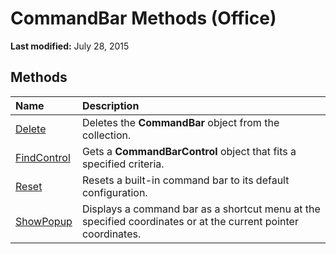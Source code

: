 
# CommandBar Methods (Office)

 **Last modified:** July 28, 2015


## Methods



|**Name**|**Description**|
|:-----|:-----|
| [Delete](6976f273-dbd4-5f3d-52ef-0d6d5cc886c9.md)|Deletes the  **CommandBar** object from the collection.|
| [FindControl](d5ff45de-a356-0dab-4233-88326d08535a.md)|Gets a  **CommandBarControl** object that fits a specified criteria.|
| [Reset](96dfb3cc-a53c-ea7f-eb98-96a983faa681.md)|Resets a built-in command bar to its default configuration.|
| [ShowPopup](e501b7d2-2606-976c-b391-1aa8fa07f105.md)|Displays a command bar as a shortcut menu at the specified coordinates or at the current pointer coordinates.|
